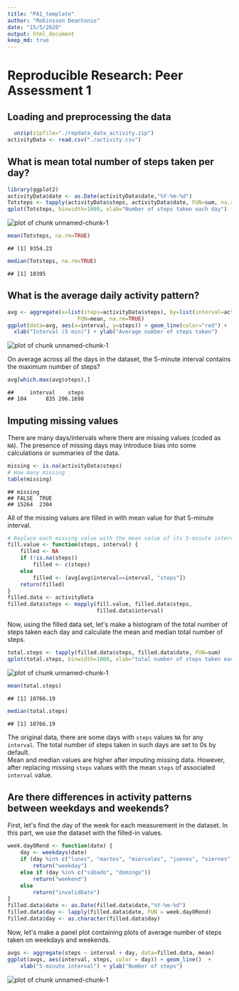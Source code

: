 ```yaml
---
title: "PA1_template"
author: "Robinsson Deantonio"
date: "15/5/2020"
output: html_document
keep_md: true
---
```


# Reproducible Research: Peer Assessment 1

## Loading and preprocessing the data

```r
  unzip(zipfile="./repdata_data_activity.zip")
activityData <- read.csv("./activity.csv")
```

## What is mean total number of steps taken per day?

```r
library(ggplot2)
activityData$date <- as.Date(activityData$date,"%Y-%m-%d")
Totsteps <- tapply(activityData$steps, activityData$date, FUN=sum, na.rm=TRUE)
qplot(Totsteps, binwidth=1000, xlab="Number of steps taken each day")
```

![plot of chunk unnamed-chunk-1](fig/plot1.png)
```r
mean(Totsteps, na.rm=TRUE)
```

```
## [1] 9354.23
```

```r
median(Totsteps, na.rm=TRUE)
```

```
## [1] 10395
```





## What is the average daily activity pattern?

```r
avg <- aggregate(x=list(steps=activityData$steps), by=list(interval=activityData$interval),
                      FUN=mean, na.rm=TRUE)
ggplot(data=avg, aes(x=interval, y=steps)) + geom_line(color="red") +
  xlab("Interval (5 min)") + ylab("Average number of steps taken")
```

![plot of chunk unnamed-chunk-1](fig/plot2.png)

On average across all the days in the dataset, the 5-minute interval contains
the maximum number of steps?

```r
avg[which.max(avg$steps),]
```

```
##     interval    steps
## 104      835 206.1698
```

## Imputing missing values

There are many days/intervals where there are missing values (coded as `NA`). The presence of missing days may introduce bias into some calculations or summaries of the data.


```r
missing <- is.na(activityData$steps)
# How many missing
table(missing)
```

```
## missing
## FALSE  TRUE 
## 15264  2304
```

All of the missing values are filled in with mean value for that 5-minute
interval.


```r
# Replace each missing value with the mean value of its 5-minute interval
fill.value <- function(steps, interval) {
    filled <- NA
    if (!is.na(steps))
        filled <- c(steps)
    else
        filled <- (avg[avg$interval==interval, "steps"])
    return(filled)
}
filled.data <- activityData
filled.data$steps <- mapply(fill.value, filled.data$steps,
                            filled.data$interval)
```
Now, using the filled data set, let's make a histogram of the total number of steps taken each day and calculate the mean and median total number of steps.


```r
total.steps <- tapply(filled.data$steps, filled.data$date, FUN=sum)
qplot(total.steps, binwidth=1000, xlab="total number of steps taken each day")
```

![plot of chunk unnamed-chunk-1](fig/plot3.png)

```r
mean(total.steps)
```

```
## [1] 10766.19
```

```r
median(total.steps)
```

```
## [1] 10766.19
```

The original data, there are some days with `steps` values `NA` for  any `interval`. The total number of steps taken in such days are set to 0s by
default.  
Mean and median values are higher after imputing missing data.  However, after replacing missing `steps` values with the mean `steps`
of associated `interval` value.


## Are there differences in activity patterns between weekdays and weekends?
First, let's find the day of the week for each measurement in the dataset. In
this part, we use the dataset with the filled-in values.


```r
week.dayORend <- function(date) {
    day <- weekdays(date)
    if (day %in% c("lunes", "martes", "miércoles", "jueves", "viernes"))
        return("weekday")
    else if (day %in% c("sábado", "domingo"))
        return("weekend")
    else
        return("invalidDate")
}
filled.data$date <- as.Date(filled.data$date,"%Y-%m-%d")
filled.data$day <- lapply(filled.data$date, FUN = week.dayORend)
filled.data$day <- as.character(filled.data$day)
```

Now, let's make a panel plot containing plots of average number of steps taken
on weekdays and weekends.

```r
avgs <- aggregate(steps ~ interval + day, data=filled.data, mean)
ggplot(avgs, aes(interval, steps, color = day)) + geom_line()  +
    xlab("5-minute interval") + ylab("Number of steps")
```

![plot of chunk unnamed-chunk-1](fig/plot4.png)

